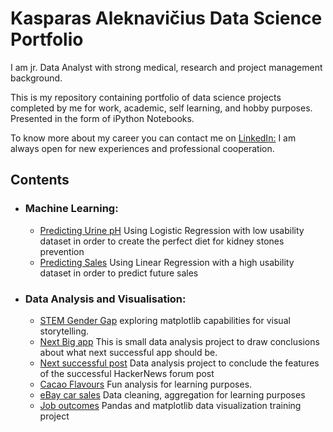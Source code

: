 # Kasparas Aleknavičius Data Science Portfolio

I am jr. Data Analyst with strong medical, research and project management background. 

This is  my repository containing portfolio of data science projects completed by me for work, academic, self learning, and hobby purposes. Presented in the form of iPython Notebooks. 

To know more about my career you can contact me on [LinkedIn:](https://www.linkedin.com/in/kasparas-aleknavicius/)
I am always open for new experiences and professional cooperation.

## Contents

* ### Machine Learning:
  * [Predicting Urine pH](https://github.com/kankius/kasparas/blob/master/ML_projects/Kasparas_Aleknavicius_VCSDA0224.ipynb) Using Logistic Regression with low usability dataset in order to create the perfect diet for kidney stones prevention
  * [Predicting Sales](https://github.com/kankius/kasparas/blob/master/ML_projects/sales_predict.ipynb) Using Linear Regression with a high usability dataset in order to predict future sales
* ### Data Analysis and Visualisation:
  * [STEM Gender Gap](https://github.com/kankius/kasparas/blob/master/micro_projects/kasparas_A_gender.ipynb) exploring matplotlib capabilities for visual storytelling.
  * [Next Big app](https://github.com/kankius/kasparas/blob/master/micro_projects/app_store.ipynb) This is small data analysis project to draw conclusions about what next successful app should be. 
  * [Next successful post](https://github.com/kankius/kasparas/blob/master/micro_projects/Hacker_news_Kasparas_A.ipynb) Data analysis project to conclude the features of the successful HackerNews forum post
  * [Cacao Flavours](https://github.com/kankius/kasparas/blob/master/micro_projects/cacao_flavors_analysis.ipynb) Fun analysis for learning purposes. 
  * [eBay car sales](https://github.com/kankius/kasparas/blob/master/micro_projects/ebay_used_cars.ipynb) Data cleaning, aggregation for learning purposes
  * [Job outcomes](https://github.com/kankius/kasparas/blob/master/micro_projects/job_outcomes_kasparas_A.ipynb) Pandas and matplotlib data visualization training project
